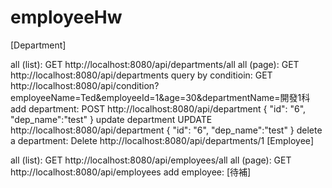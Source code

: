 # employeeHw


[Department]

all (list): GET http://localhost:8080/api/departments/all
all (page): GET http://localhost:8080/api/departments
query by conditioin: GET http://localhost:8080/api/condition?employeeName=Ted&employeeId=1&age=30&departmentName=開發1科
add department: POST http://localhost:8080/api/department { "id": "6", "dep_name":"test" }
update department UPDATE http://localhost:8080/api/department { "id": "6", "dep_name":"test" }
delete a department: Delete http://localhost:8080/api/departments/1
[Employee]

all (list): GET http://localhost:8080/api/employees/all
all (page): GET http://localhost:8080/api/employees
add employee: [待補]

